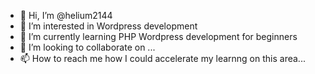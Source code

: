 - 👋 Hi, I’m @helium2144
- 👀 I’m interested in Wordpress development
- 🌱 I’m currently learning PHP Wordpress development for beginners 
- 💞️ I’m looking to collaborate on ...
- 📫 How to reach me how I could accelerate my learnng on this area...

<!---
helium2144/helium2144 is a ✨ special ✨ repository because its `README.md` (this file) appears on your GitHub profile.
You can click the Preview link to take a look at your changes.
--->

